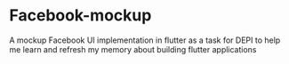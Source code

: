 # Facebook-mockup
A mockup Facebook UI implementation in flutter as a task for DEPI to help me learn and refresh my memory about building flutter applications
